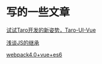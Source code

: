 # 写的一些文章

[试试Taro开发的新姿势，Taro-UI-Vue](https://juejin.im/post/6844903781365186573)

[浅谈JS的继承](https://juejin.im/post/6844903783403618312)

[webpack4.0+vue+es6](https://juejin.im/post/6844903781365186573)

